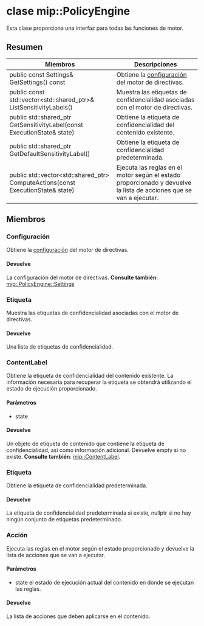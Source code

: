 # <a name="class-mippolicyengine"></a>clase mip::PolicyEngine 
Esta clase proporciona una interfaz para todas las funciones de motor.
  
## <a name="summary"></a>Resumen
 Miembros                        | Descripciones                                
--------------------------------|---------------------------------------------
public const Settings& GetSettings() const  |  Obtiene la [configuración](#classmip_1_1_policy_engine_1_1_settings) del motor de directivas.
public const std::vector<std::shared_ptr<Label>>& ListSensitivityLabels()  |  Muestra las etiquetas de confidencialidad asociadas con el motor de directivas.
public std::shared_ptr<ContentLabel> GetSensitivityLabel(const ExecutionState& state)  |  Obtiene la etiqueta de confidencialidad del contenido existente.
public std::shared_ptr<Label> GetDefaultSensitivityLabel()  |  Obtiene la etiqueta de confidencialidad predeterminada.
public std::vector<std::shared_ptr<Action>> ComputeActions(const ExecutionState& state)  |  Ejecuta las reglas en el motor según el estado proporcionado y devuelve la lista de acciones que se van a ejecutar.
  
## <a name="members"></a>Miembros
  
### <a name="settings"></a>Configuración
Obtiene la [configuración](#classmip_1_1_policy_engine_1_1_settings) del motor de directivas.
  
#### <a name="returns"></a>Devuelve
La configuración del motor de directivas. 
**Consulte también**: [mip::PolicyEngine::Settings](#classmip_1_1_policy_engine_1_1_settings)
  
### <a name="label"></a>Etiqueta
Muestra las etiquetas de confidencialidad asociadas con el motor de directivas.
  
#### <a name="returns"></a>Devuelve
Una lista de etiquetas de confidencialidad.
  
### <a name="contentlabel"></a>ContentLabel
Obtiene la etiqueta de confidencialidad del contenido existente.
La información necesaria para recuperar la etiqueta se obtendrá utilizando el estado de ejecución proporcionado. 
  
#### <a name="parameters"></a>Parámetros
* state 
  
#### <a name="returns"></a>Devuelve
Un objeto de etiqueta de contenido que contiene la etiqueta de confidencialidad, así como información adicional. Devuelve empty si no existe. 
**Consulte también**: [mip::ContentLabel](#classmip_1_1_content_label).
  
### <a name="label"></a>Etiqueta
Obtiene la etiqueta de confidencialidad predeterminada.
  
#### <a name="returns"></a>Devuelve
La etiqueta de confidencialidad predeterminada si existe, nullptr si no hay ningún conjunto de etiquetas predeterminado.
  
### <a name="action"></a>Acción
Ejecuta las reglas en el motor según el estado proporcionado y devuelve la lista de acciones que se van a ejecutar.
  
#### <a name="parameters"></a>Parámetros
* state el estado de ejecución actual del contenido en donde se ejecutan las reglas. 
  
#### <a name="returns"></a>Devuelve
La lista de acciones que deben aplicarse en el contenido.